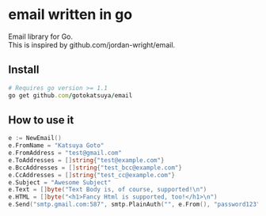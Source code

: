 email written in go
=====  

Email library for Go.  
This is inspired by github.com/jordan-wright/email.  

## Install
```ruby
# Requires go version >= 1.1  
go get github.com/gotokatsuya/email
```


## How to use it

```go
e := NewEmail()
e.FromName = "Katsuya Goto"
e.FromAddress = "test@gmail.com"
e.ToAddresses = []string{"test@example.com"}
e.BccAddresses = []string{"test_bcc@example.com"}
e.CcAddresses = []string{"test_cc@example.com"}
e.Subject = "Awesome Subject"
e.Text = []byte("Text Body is, of course, supported!\n")
e.HTML = []byte("<h1>Fancy Html is supported, too!</h1>\n")
e.Send("smtp.gmail.com:587", smtp.PlainAuth("", e.From(), "password123", "smtp.gmail.com"))
```
